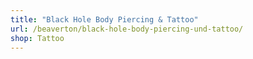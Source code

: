```yaml
---
title: "Black Hole Body Piercing & Tattoo"
url: /beaverton/black-hole-body-piercing-und-tattoo/
shop: Tattoo
---
```

